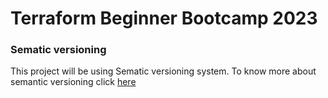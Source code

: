 # Terraform Beginner Bootcamp 2023

### Sematic versioning

This project will be using Sematic versioning system.
To know more about semantic versioning click [here](https://semver.org/)